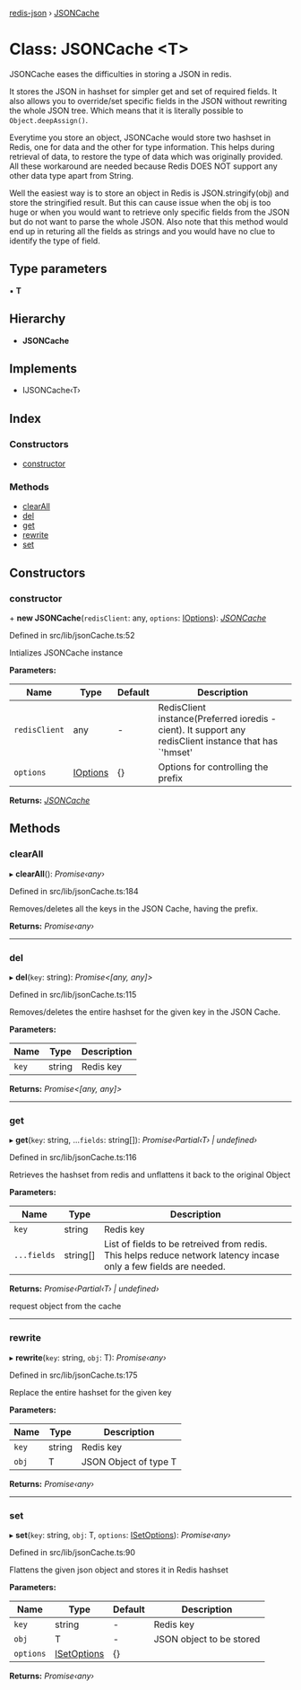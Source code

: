 [redis-json](../README.md) › [JSONCache](jsoncache.md)

# Class: JSONCache <**T**>

JSONCache eases the difficulties in storing a JSON in redis.

 It stores the JSON in hashset for simpler get and set of required
fields. It also allows you to override/set specific fields in
the JSON without rewriting the whole JSON tree. Which means that it
is literally possible to `Object.deepAssign()`.

  Everytime you store an object, JSONCache would store two hashset
in Redis, one for data and the other for type information. This helps
during retrieval of data, to restore the type of data which was originally
provided. All these workaround are needed because Redis DOES NOT support
any other data type apart from String.

Well the easiest way is to store an object in Redis is
JSON.stringify(obj) and store the stringified result.
But this can cause issue when the obj is
too huge or when you would want to retrieve only specific fields
from the JSON but do not want to parse the whole JSON.
  Also note that this method would end up in returing all the
fields as strings and you would have no clue to identify the type of
field.

## Type parameters

▪ **T**

## Hierarchy

* **JSONCache**

## Implements

* IJSONCache‹T›

## Index

### Constructors

* [constructor](jsoncache.md#constructor)

### Methods

* [clearAll](jsoncache.md#clearall)
* [del](jsoncache.md#del)
* [get](jsoncache.md#get)
* [rewrite](jsoncache.md#rewrite)
* [set](jsoncache.md#set)

## Constructors

###  constructor

\+ **new JSONCache**(`redisClient`: any, `options`: [IOptions](../interfaces/ioptions.md)): *[JSONCache](jsoncache.md)*

Defined in src/lib/jsonCache.ts:52

Intializes JSONCache instance

**Parameters:**

Name | Type | Default | Description |
------ | ------ | ------ | ------ |
`redisClient` | any | - | RedisClient instance(Preferred ioredis - cient).      It support any redisClient instance that has      `'hmset' | 'hmget' | 'hgetall' | 'expire' | 'del' | 'keys'`      methods implemented |
`options` | [IOptions](../interfaces/ioptions.md) |  {} | Options for controlling the prefix  |

**Returns:** *[JSONCache](jsoncache.md)*

## Methods

###  clearAll

▸ **clearAll**(): *Promise‹any›*

Defined in src/lib/jsonCache.ts:184

Removes/deletes all the keys in the JSON Cache,
having the prefix.

**Returns:** *Promise‹any›*

___

###  del

▸ **del**(`key`: string): *Promise<[any, any]>*

Defined in src/lib/jsonCache.ts:115

Removes/deletes the entire hashset for the given key in the JSON Cache.

**Parameters:**

Name | Type | Description |
------ | ------ | ------ |
`key` | string | Redis key |

**Returns:** *Promise<[any, any]>*

___

###  get

▸ **get**(`key`: string, ...`fields`: string[]): *Promise‹Partial‹T› | undefined›*

Defined in src/lib/jsonCache.ts:116

Retrieves the hashset from redis and
unflattens it back to the original Object

**Parameters:**

Name | Type | Description |
------ | ------ | ------ |
`key` | string | Redis key |
`...fields` | string[] | List of fields to be retreived from redis.    This helps reduce network latency incase only a few fields are    needed.  |

**Returns:** *Promise‹Partial‹T› | undefined›*

request object from the cache

___

###  rewrite

▸ **rewrite**(`key`: string, `obj`: T): *Promise‹any›*

Defined in src/lib/jsonCache.ts:175

Replace the entire hashset for the given key

**Parameters:**

Name | Type | Description |
------ | ------ | ------ |
`key` | string | Redis key |
`obj` | T | JSON Object of type T  |

**Returns:** *Promise‹any›*

___

###  set

▸ **set**(`key`: string, `obj`: T, `options`: [ISetOptions](../interfaces/isetoptions.md)): *Promise‹any›*

Defined in src/lib/jsonCache.ts:90

Flattens the given json object and
stores it in Redis hashset

**Parameters:**

Name | Type | Default | Description |
------ | ------ | ------ | ------ |
`key` | string | - | Redis key |
`obj` | T | - | JSON object to be stored |
`options` | [ISetOptions](../interfaces/isetoptions.md) |  {} |   |

**Returns:** *Promise‹any›*
